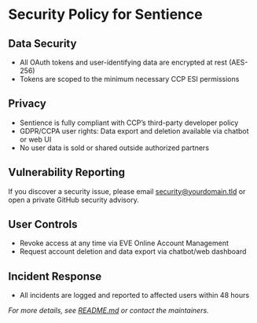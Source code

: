 # Security Policy for Sentience

## Data Security

- All OAuth tokens and user-identifying data are encrypted at rest (AES-256)
- Tokens are scoped to the minimum necessary CCP ESI permissions

## Privacy

- Sentience is fully compliant with CCP’s third-party developer policy
- GDPR/CCPA user rights: Data export and deletion available via chatbot or web UI
- No user data is sold or shared outside authorized partners

## Vulnerability Reporting

If you discover a security issue, please email security@yourdomain.tld or open a private GitHub security advisory.

## User Controls

- Revoke access at any time via EVE Online Account Management
- Request account deletion and data export via chatbot/web dashboard

## Incident Response

- All incidents are logged and reported to affected users within 48 hours

*For more details, see [README.md](./README.md) or contact the maintainers.*
